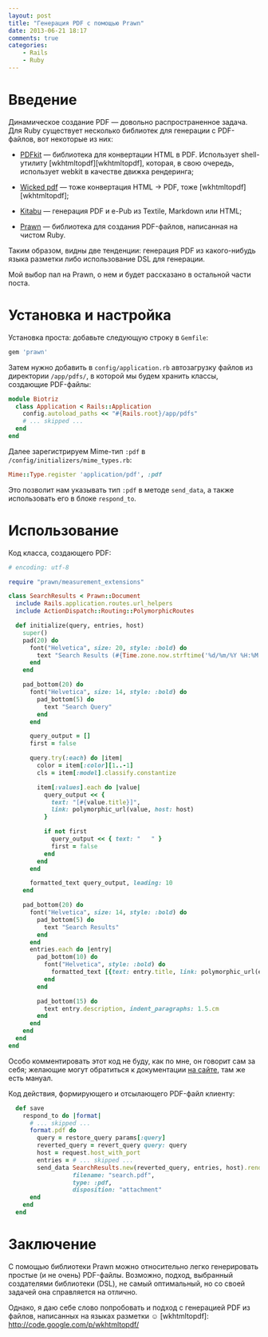 ```yaml
---
layout: post
title: "Генерация PDF с помощью Prawn"
date: 2013-06-21 18:17
comments: true
categories:
    - Rails
    - Ruby
---
```


Введение
========

Динамическое создание PDF &mdash; довольно распространенное задача.
Для Ruby существует несколько библиотек для генерации с PDF-файлов,
вот некоторые из них:

- [PDFkit][pdfkit] &mdash; библиотека для конвертации HTML в PDF. Использует
  shell-утилиту [wkhtmltopdf][wkhtmltopdf], которая, в свою очередь,
  использует webkit в качестве движка рендеринга;

- [Wicked pdf][wickedpdf] &mdash; тоже конвертация HTML &rarr; PDF,
  тоже [wkhtmltopdf][wkhtmltopdf];

- [Kitabu][kitabu] &mdash; генерация PDF и e-Pub из Textile, Markdown
  или HTML;

- [Prawn][prawn] &mdash; библиотека для создания PDF-файлов,
  написанная на чистом Ruby.

Таким образом, видны две тенденции: генерация PDF из какого-нибудь
языка разметки либо использование DSL для генерации.

Мой выбор пал на Prawn, о нем и будет рассказано в остальной части
поста.

<!-- more -->

Установка и настройка
=====================

Установка проста: добавьте следующую строку в `Gemfile`:

``` ruby
gem 'prawn'
```

Затем нужно добавить в `config/application.rb` автозагрузку файлов из
директории `/app/pdfs/`, в которой мы будем хранить классы, создающие
PDF-файлы:

``` ruby
module Biotriz
  class Application < Rails::Application
    config.autoload_paths << "#{Rails.root}/app/pdfs"
    # ... skipped ...
  end
end
```

Далее зарегистрируем Mime-тип `:pdf` в
`/config/initializers/mime_types.rb`:

``` ruby
Mime::Type.register 'application/pdf', :pdf
```

Это позволит нам указывать тип `:pdf` в методе `send_data`, а также
использовать его в блоке `respond_to`.

Использование
=============

Код класса, создающего PDF:

``` ruby
# encoding: utf-8

require "prawn/measurement_extensions"

class SearchResults < Prawn::Document
  include Rails.application.routes.url_helpers
  include ActionDispatch::Routing::PolymorphicRoutes

  def initialize(query, entries, host)
    super()
    pad(20) do
      font("Helvetica", size: 20, style: :bold) do
        text "Search Results (#{Time.zone.now.strftime('%d/%m/%Y %H:%M')})"
      end
    end

    pad_bottom(20) do
      font("Helvetica", size: 14, style: :bold) do
        pad_bottom(5) do
          text "Search Query"
        end
      end

      query_output = []
      first = false

      query.try(:each) do |item|
        color = item[:color][1..-1]
        cls = item[:model].classify.constantize

        item[:values].each do |value|
          query_output << {
            text: "[#{value.title}]",
            link: polymorphic_url(value, host: host)
          }

          if not first
            query_output << { text: "   " }
            first = false
          end
        end
      end

      formatted_text query_output, leading: 10
    end

    pad_bottom(20) do
      font("Helvetica", size: 14, style: :bold) do
        pad_bottom(5) do
          text "Search Results"
        end
      end
      entries.each do |entry|
        pad_bottom(10) do
          font("Helvetica", style: :bold) do
            formatted_text [{text: entry.title, link: polymorphic_url(entry, host: host)}]
          end
        end

        pad_bottom(15) do
          text entry.description, indent_paragraphs: 1.5.cm
        end
      end
    end
  end
end
```

Особо комментировать этот код не буду, как по мне, он говорит сам за
себя; желающие могут обратиться к документации [на сайте][prawn], там
же есть мануал.

Код действия, формирующего и отсылающего PDF-файл клиенту:

``` ruby
  def save
    respond_to do |format|
      # ... skipped ...
      format.pdf do
        query = restore_query params[:query]
        reverted_query = revert_query query: query
        host = request.host_with_port
        entries = # ... skipped ...
        send_data SearchResults.new(reverted_query, entries, host).render,
                  filename: "search.pdf",
                  type: :pdf,
                  disposition: "attachment"
      end
    end
  end
```

Заключение
==========

С помощью библиотеки Prawn можно относительно легко генерировать простые
(и не очень) PDF-файлы. Возможно, подход, выбранный создателями
библиотеки (DSL), не самый оптимальный, но со своей задачей она
справляется на отлично.

Однако, я даю себе слово попробовать и подход с генерацией PDF из
файлов, написанных на языках разметки ☺
[wkhtmltopdf]: http://code.google.com/p/wkhtmltopdf/

[pdfkit]: https://github.com/pdfkit/pdfkit

[wickedpdf]: https://github.com/mileszs/wicked_pdf

[kitabu]: https://github.com/fnando/kitabu

[prawn]: http://prawn.majesticseacreature.com/
